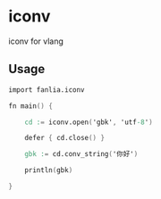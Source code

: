 # iconv
iconv for vlang

## Usage

```v
import fanlia.iconv

fn main() {

	cd := iconv.open('gbk', 'utf-8')

	defer { cd.close() }

	gbk := cd.conv_string('你好')

	println(gbk)

}

```
